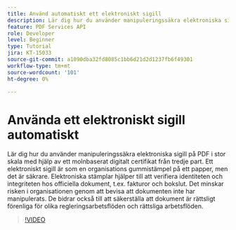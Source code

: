 ```yaml
---
title: Använd automatiskt ett elektroniskt sigill
description: Lär dig hur du använder manipuleringssäkra elektroniska sigill på PDF i stor skala
feature: PDF Services API
role: Developer
level: Beginner
type: Tutorial
jira: KT-15033
source-git-commit: a1090dba32fd8085c1bb6d21d2d1237fb6f49301
workflow-type: tm+mt
source-wordcount: '101'
ht-degree: 0%

---
```


# Använda ett elektroniskt sigill automatiskt

Lär dig hur du använder manipuleringssäkra elektroniska sigill på PDF i stor skala med hjälp av ett molnbaserat digitalt certifikat från tredje part. Ett elektroniskt sigill är som en organisations gummistämpel på ett papper, men det är säkrare. Elektroniska stämplar hjälper till att verifiera identiteten och integriteten hos officiella dokument, t.ex. fakturor och bokslut. Det minskar risken i organisationen genom att bevisa att dokumenten inte har manipulerats. De bidrar också till att säkerställa att dokument är rättsligt förenliga för olika regleringsarbetsflöden och rättsliga arbetsflöden.

>[!VIDEO](https://video.tv.adobe.com/v/3428346?hidetitle=true)
